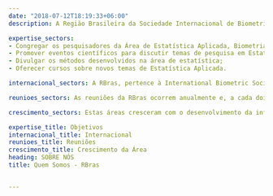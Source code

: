 ```yaml
---
date: "2018-07-12T18:19:33+06:00"
description: A Região Brasileira da Sociedade Internacional de Biometria (RBras) é uma sociedade científica fundada em 1955, de caráter cultural, sem fins lucrativos, dedicada aos pesquisadores brasileiros que trabalham com os aspectos matemáticos e estatísticos das Ciências Agrárias, Biologia e áreas afins. De acordo com seu estatuto, a RBras procura estimular as atividades de pesquisa de seus sócios, incentivando e apoiando eventos científicos.

expertise_sectors:
- Congregar os pesquisadores da Área de Estatística Aplicada, Biometria e Bioestatística;
- Promover eventos científicos para discutir temas de pesquisa em Estatística Aplicada;
- Divulgar os métodos desenvolvidos na área de estatística;
- Oferecer cursos sobre novos temas de Estatística Aplicada.

internacional_sectors: A RBras, pertence à International Biometric Society (IBS, https://www.biometricsociety.org), constituída de diversas outras regiões e países e envolvendo pesquisadores da área de Biometria de todo o mundo.

reunioes_sectors: As reuniões da RBras ocorrem anualmente e, a cada dois anos, é realizada conjuntamente com o Simpósio de Estatística Aplicada à Experimentação Agronômica (SEAGRO), e representam o principal congresso brasileiro de Estatística Aplicada e Biometria. A cada realização da Reunião Anual da RBras, constata-se um envolvimento crescente dos participantes, o que pode ser verificado pela publicações e pelos depoimentos. Também se percebe claramente uma evolução na qualidade dos trabalhos apresentados, fruto do amadurecimento dos profissionais que atuam nas áreas de Estatística, Estatística Aplicada, Experimentação e Biometria no Brasil, mostrando a sua multidisciplinaridade e sua consolidação ao longo dos anos.

crescimento_sectors: Estas áreas cresceram com o desenvolvimento da informática nos últimos 20 anos, possibilitando assim que a Estatística ocupe posição de destaque como metodologia fundamental para o planejamento e análise estatística de experimentos, com relevante papel na aplicação do método científico. Todavia, é sabido que a maioria dos problemas, dificilmente, é resolvido com conhecimentos de apenas uma área. Assim, a realização de eventos, tais como as reuniões da RBras, constitui uma oportunidade interessante para trocas de informações e difusão do método estatístico, congregando assim, profissionais nas mais variadas áreas do conhecimento.

expertise_title: Objetivos
internacional_title: Internacional
reunioes_title: Reuniões
crescimento_title: Crescimento da Área
heading: SOBRE NÓS
title: Quem Somos - RBras


---
```

